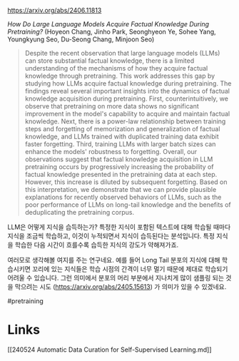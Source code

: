 https://arxiv.org/abs/2406.11813

*How Do Large Language Models Acquire Factual Knowledge During Pretraining?* (Hoyeon Chang, Jinho Park, Seonghyeon Ye, Sohee Yang, Youngkyung Seo, Du-Seong Chang, Minjoon Seo)

> Despite the recent observation that large language models (LLMs) can store substantial factual knowledge, there is a limited understanding of the mechanisms of how they acquire factual knowledge through pretraining. This work addresses this gap by studying how LLMs acquire factual knowledge during pretraining. The findings reveal several important insights into the dynamics of factual knowledge acquisition during pretraining. First, counterintuitively, we observe that pretraining on more data shows no significant improvement in the model's capability to acquire and maintain factual knowledge. Next, there is a power-law relationship between training steps and forgetting of memorization and generalization of factual knowledge, and LLMs trained with duplicated training data exhibit faster forgetting. Third, training LLMs with larger batch sizes can enhance the models' robustness to forgetting. Overall, our observations suggest that factual knowledge acquisition in LLM pretraining occurs by progressively increasing the probability of factual knowledge presented in the pretraining data at each step. However, this increase is diluted by subsequent forgetting. Based on this interpretation, we demonstrate that we can provide plausible explanations for recently observed behaviors of LLMs, such as the poor performance of LLMs on long-tail knowledge and the benefits of deduplicating the pretraining corpus.

LLM은 어떻게 지식을 습득하는가? 특정한 지식이 포함된 텍스트에 대해 학습될 때마다 지식을 조금씩 학습하고, 이것이 누적되면서 지식이 습득된다는 분석입니다. 특정 지식을 학습한 다음 시간이 흐를수록 습득한 지식의 강도가 약해져가죠.

여러모로 생각해볼 여지를 주는 연구네요. 예를 들어 Long Tail 분포의 지식에 대해 학습시키면 꼬리에 있는 지식들은 학습 시점의 간격이 너무 멀기 때문에 제대로 학습되기 어려울 수 있습니다. 그런 의미에서 분포의 머리 부분에서 지나치게 많이 샘플링 되는 것을 막으려는 시도 (https://arxiv.org/abs/2405.15613) 가 의미가 있을 수 있겠네요.

#pretraining

# Links

[[240524 Automatic Data Curation for Self-Supervised Learning.md]]